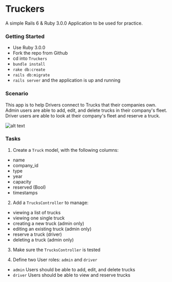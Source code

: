 # Truckers

A simple Rails 6 & Ruby 3.0.0 Application to be used for practice.

### Getting Started
* Use Ruby 3.0.0
* Fork the repo from Github
* cd into `Truckers`
* `bundle install`
* `rake db:create`
* `rails db:migrate`
* `rails server` and the application is up and running

### Scenario

This app is to help Drivers connect to Trucks that their companies own.
Admin users are able to add, edit, and delete trucks in their company's fleet.
Driver users are able to look at their company's fleet and reserve a truck.

![alt text](https://github.com/sddanila/truckers/blob/main/app/assets/images/truckers_screen.png "Truckers Main Screen")


### Tasks

1. Create a `Truck` model, with the following columns:
  * name
  * company_id
  * type
  * year
  * capacity
  * reserved (Bool)
  * timestamps

2. Add a `TrucksController` to manage:
  * viewing a list of trucks
  * viewing one single truck
  * creating a new truck (admin only)
  * editing an existing truck (admin only)
  * reserve a truck (driver)
  * deleting a truck (admin only)

3. Make sure the `TrucksController` is tested

4. Define two User roles: `admin` and `driver`
  * `admin` Users should be able to add, edit, and delete trucks
  * `driver` Users should be able to view and reserve trucks
